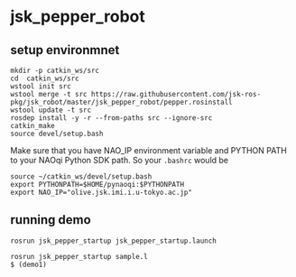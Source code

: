 jsk_pepper_robot
================

setup environmnet
-----------------
```
mkdir -p catkin_ws/src
cd  catkin_ws/src
wstool init src
wstool merge -t src https://raw.githubusercontent.com/jsk-ros-pkg/jsk_robot/master/jsk_pepper_robot/pepper.rosinstall
wstool update -t src
rosdep install -y -r --from-paths src --ignore-src
catkin_make
source devel/setup.bash
```

Make sure that you have NAO_IP environment variable and PYTHON PATH to your NAOqi Python SDK path. So your `.bashrc` would be
```
source ~/catkin_ws/devel/setup.bash
export PYTHONPATH=$HOME/pynaoqi:$PYTHONPATH
export NAO_IP="olive.jsk.imi.i.u-tokyo.ac.jp"
```

running demo
------------
```
rosrun jsk_pepper_startup jsk_pepper_startup.launch
```
```
rosrun jsk_pepper_startup sample.l
$ (demo1)
```
